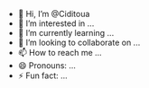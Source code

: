 - 👋 Hi, I’m @Ciditoua
- 👀 I’m interested in ...
- 🌱 I’m currently learning ...
- 💞️ I’m looking to collaborate on ...
- 📫 How to reach me ...
- 😄 Pronouns: ...
- ⚡ Fun fact: ...

<!---
Ciditoua/Ciditoua is a ✨ special ✨ repository because its `README.md` (this file) appears on your GitHub profile.
You can click the Preview link to take a look at your changes.
Evil 🔗
Cœur 
🔗✨
